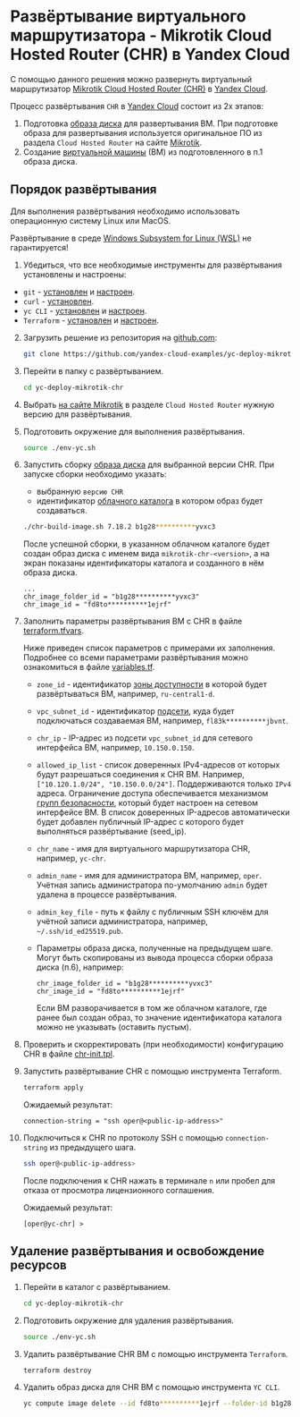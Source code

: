 # Развёртывание виртуального маршрутизатора - Mikrotik Cloud Hosted Router (CHR) в Yandex Cloud


С помощью данного решения можно развернуть виртуальный маршрутизатор [Mikrotik Cloud Hosted Router (CHR)](https://help.mikrotik.com/docs/spaces/ROS/pages/18350234/Cloud+Hosted+Router+CHR) в [Yandex Cloud](https://yandex.cloud).

Процесс развёртывания `CHR` в [Yandex Cloud](https://yandex.cloud) состоит из 2х этапов:
1. Подготовка [образа диска](https://yandex.cloud/docs/compute/concepts/image) для развертывания ВМ. При подготовке образа для развертывания используется оригинальное ПО из раздела `Cloud Hosted Router` на сайте [Mikrotik](https://mikrotik.com/download).
2. Создание [виртуальной машины](https://yandex.cloud/docs/compute/concepts/vm) (ВМ) из подготовленного в п.1 образа диска.


## Порядок развёртывания <a id="deploy"/></a>

Для выполнения развёртывания необходимо использовать операционную систему Linux или MacOS. 

Развёртывание в среде [Windows Subsystem for Linux (WSL)](https://learn.microsoft.com/en-us/windows/wsl/) не гарантируется!

1. Убедиться, что все необходимые инструменты для развёртывания установлены и настроены:
* `git` - [установлен](https://git-scm.com/downloads) и [настроен](https://git-scm.com/book).
* `curl` - [установлен](https://curl.se/download.html).
* `yc CLI` - [установлен](https://yandex.cloud/docs/cli/operations/install-cli) и [настроен](https://yandex.cloud/docs/cli/).
* `Terraform` - [установлен](https://yandex.cloud/docs/tutorials/infrastructure-management/terraform-quickstart#install-terraform) и [настроен](https://yandex.cloud/docs/tutorials/infrastructure-management/terraform-quickstart#configure-provider).

2. Загрузить решение из репозитория на [github.com](https://github.com/yandex-cloud-examples/yc-deploy-mikrotik-chr):
    ```bash
    git clone https://github.com/yandex-cloud-examples/yc-deploy-mikrotik-chr.git
    ```

3. Перейти в папку с развёртыванием.
    ```bash
    cd yc-deploy-mikrotik-chr
    ```

4. Выбрать [на сайте Mikrotik](https://mikrotik.com/download) в разделе `Cloud Hosted Router` нужную версию для развёртывания.

5. Подготовить окружение для выполнения развёртывания.
    ```bash
    source ./env-yc.sh
    ```

6. Запустить сборку [образа диска](https://yandex.cloud/docs/compute/concepts/image) для выбранной версии CHR. При запуске сборки необходимо указать: 
    * выбранную `версию CHR`
    * идентификатор [облачного каталога](https://yandex.cloud/docs/resource-manager/concepts/resources-hierarchy#folder) в котором образ будет создаваться.

    ```bash
    ./chr-build-image.sh 7.18.2 b1g28**********yvxc3
    ```

    После успешной сборки, в указанном облачном каталоге будет создан образ диска с именем вида `mikrotik-chr-<version>`, а на экран показаны идентификаторы каталога и созданного в нём образа диска.
    ```
    ...
    chr_image_folder_id = "b1g28**********yvxc3"
    chr_image_id = "fd8to**********1ejrf"
    ```

7. Заполнить параметры развёртывания ВМ с CHR в файле [terraform.tfvars](./terraform.tfvars).

    Ниже приведен список параметров с примерами их заполнения. Подробнее со всеми параметрами развёртывания можно ознакомиться в файле [variables.tf](./variables.tf).

    * `zone_id` - идентификатор [зоны доступности](https://yandex.cloud/docs/overview/concepts/geo-scope) в которой будет развёртываться ВМ, например, `ru-central1-d`.

    * `vpc_subnet_id` - идентификатор [подсети](https://yandex.cloud/docs/vpc/concepts/network#subnet), куда будет подключаться создаваемая ВМ, например, `fl83k**********jbvnt`.

    * `chr_ip` - IP-адрес из подсети `vpc_subnet_id` для сетевого интерфейса ВМ, например, `10.150.0.150`.

    * `allowed_ip_list` - список доверенных IPv4-адресов от которых будут разрешаться соединения к CHR ВМ. Например, `["10.120.1.0/24", "10.150.0.0/24"]`. Поддерживаются только `IPv4` адреса. Ограничение доступа обеспечивается механизмом [групп безопасности](https://yandex.cloud/docs/vpc/concepts/security-groups), который будет настроен на сетевом интерфейсе ВМ. В список доверенных IP-адресов автоматически будет добавлен публичный IP-адрес с которого будет выполняться развёртывание (seed_ip). 

    * `chr_name` - имя для виртуального маршрутизатора CHR, например, `yc-chr`.

    * `admin_name` - имя для администратора ВМ, например, `oper`. Учётная запись администратора по-умолчанию `admin` будет удалена в процессе развёртывания.

    * `admin_key_file` - путь к файлу с публичным SSH ключём для учётной записи администратора, например, `~/.ssh/id_ed25519.pub`.

    * Параметры образа диска, полученные на предыдущем шаге. Могут быть скопированы из вывода процесса сборки образа диска (п.6), например:
        ```
        chr_image_folder_id = "b1g28**********yvxc3"
        chr_image_id = "fd8to**********1ejrf"
        ```

        Если ВМ разворачивается в том же облачном каталоге, где ранее был создан образ, то значение идентификатора каталога можно не указывать (оставить пустым).

8. Проверить и скорректировать (при необходимости) конфигурацию CHR в файле [chr-init.tpl](./chr-init.tpl).

9. Запустить развёртывание CHR с помощью инструмента Terraform.
    ```bash
    terraform apply
    ```

    Ожидаемый результат:
    ```
    connection-string = "ssh oper@<public-ip-address>"
    ```

10. Подключиться к CHR по протоколу SSH с помощью `connection-string` из предыдущего шага.

    ```bash
    ssh oper@<public-ip-address>
    ```

    После подключения к CHR нажать в терминале `n` или пробел для отказа от просмотра лицензионного соглашения.

    Ожидаемый результат:
    ```
    [oper@yc-chr] > 
    ```

## Удаление развёртывания и освобождение ресурсов <a id="destroy"/></a>

1. Перейти в каталог с развёртыванием.
    ```bash
    cd yc-deploy-mikrotik-chr
    ```

2. Подготовить окружение для удаления развёртывания.
    ```bash
    source ./env-yc.sh
    ```

3. Удалить развёртывание CHR ВМ с помощью инструмента `Terraform`.

    ```bash
    terraform destroy
    ```

4. Удалить образ диска для CHR ВМ с помощью инструмента `YC CLI`.

    ```bash
    yc compute image delete --id fd8to**********1ejrf --folder-id b1g28**********yvxc3
    ```
